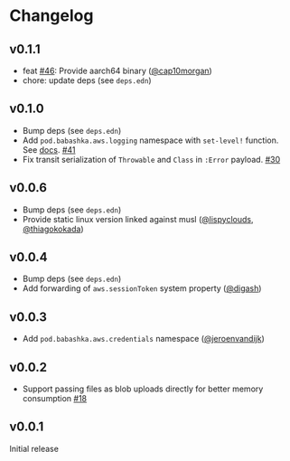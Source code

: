 # Changelog

## v0.1.1

- feat [#46](https://github.com/babashka/pod-babashka-aws/issues/46): Provide aarch64 binary ([@cap10morgan](https://github.com/cap10morgan))
- chore: update deps (see `deps.edn`)

## v0.1.0

- Bump deps (see `deps.edn`)
- Add `pod.babashka.aws.logging` namespace with `set-level!` function. See [docs](https://github.com/babashka/pod-babashka-aws#logging). [#41](https://github.com/babashka/pod-babashka-aws/issues/41)
- Fix transit serialization of `Throwable` and `Class` in `:Error` payload. [#30](https://github.com/babashka/pod-babashka-aws/issues/30)

## v0.0.6

- Bump deps (see `deps.edn`)
- Provide static linux version linked against musl ([@lispyclouds](https://github.com/lispyclouds), [@thiagokokada](https://github.com/thiagokokada))

## v0.0.4

- Bump deps (see `deps.edn`)
- Add forwarding of `aws.sessionToken` system property ([@digash](https://github.com/digash))

## v0.0.3

- Add `pod.babashka.aws.credentials` namespace ([@jeroenvandijk](https://github.com/jeroenvandijk))

## v0.0.2

- Support passing files as blob uploads directly for better memory consumption [#18](https://github.com/babashka/pod-babashka-aws/issues/18)

## v0.0.1

Initial release
